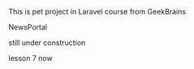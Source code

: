 <p> This is pet project in Laravel course from GeekBrains</p>

NewsPortal 


still under construction

 lesson 7 now
